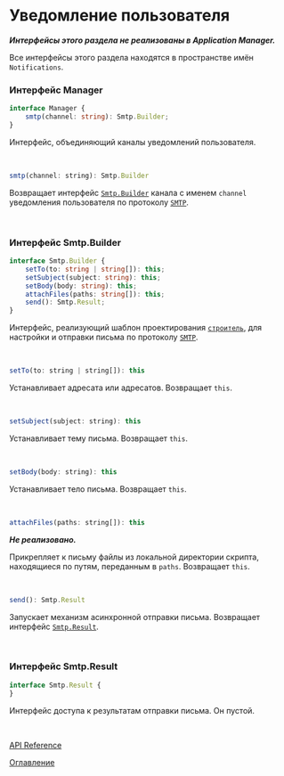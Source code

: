 # Уведомление пользователя

***Интерфейсы этого раздела не реализованы в Application Manager.***

Все интерфейсы этого раздела находятся в пространстве имён `Notifications`.

### Интерфейс Manager<a name="manager"></a>
```ts
interface Manager {
	smtp(channel: string): Smtp.Builder;
}
```
Интерфейс, объединяющий каналы уведомлений пользователя.

&nbsp;

```js
smtp(channel: string): Smtp.Builder
```
Возвращает интерфейс [`Smtp.Builder`](#smtp.builder) канала с именем `channel` уведомления пользователя по протоколу [`SMTP`](https://ru.wikipedia.org/wiki/SMTP).

&nbsp;

### Интерфейс Smtp.Builder<a name="smtp.builder"></a>
```ts
interface Smtp.Builder {
	setTo(to: string | string[]): this;
	setSubject(subject: string): this;
	setBody(body: string): this;
	attachFiles(paths: string[]): this;
	send(): Smtp.Result;
}
```
Интерфейс, реализующий шаблон проектирования [`строитель`](https://ru.wikipedia.org/wiki/%D0%A1%D1%82%D1%80%D0%BE%D0%B8%D1%82%D0%B5%D0%BB%D1%8C_(%D1%88%D0%B0%D0%B1%D0%BB%D0%BE%D0%BD_%D0%BF%D1%80%D0%BE%D0%B5%D0%BA%D1%82%D0%B8%D1%80%D0%BE%D0%B2%D0%B0%D0%BD%D0%B8%D1%8F)), для настройки и отправки письма по протоколу [`SMTP`](https://ru.wikipedia.org/wiki/SMTP).

&nbsp;

```js
setTo(to: string | string[]): this
```
Устанавливает адресата или адресатов. Возвращает `this`.

&nbsp;

```js
setSubject(subject: string): this
```
Устанавливает тему письма. Возвращает `this`.

&nbsp;

```js
setBody(body: string): this
```
Устанавливает тело письма. Возвращает `this`.

&nbsp;

```js
attachFiles(paths: string[]): this
```
***Не реализовано.***

Прикрепляет к письму файлы из локальной директории скрипта, находящиеся по путям, переданным в `paths`. Возвращает `this`.

&nbsp;

```js
send(): Smtp.Result
```
Запускает механизм асинхронной отправки письма. Возвращает интерфейс [`Smtp.Result`](#smtp.result).

&nbsp;

### Интерфейс Smtp.Result<a name="smtp.result"></a>
```ts
interface Smtp.Result {
}
```
Интерфейс доступа к результатам отправки письма. Он пустой.

&nbsp;

[API Reference](API.md)

[Оглавление](../README.md)